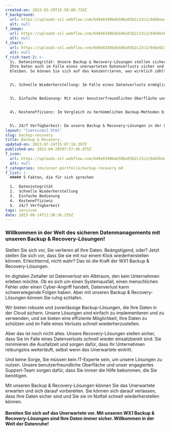 ```yaml
---
created-on: 2022-03-29T15:58:00.726Z
f_background:
  url: https://uploads-ssl.webflow.com/649e8340bde586a93b2c23c2/64bbeac158e886d3f5bb2f7d_360.3.png
  alt: null
f_image:
  url: https://uploads-ssl.webflow.com/649e8340bde586a93b2c23c2/64b9e584106fa4f36f4beb47_BR4.png
  alt: null
f_chart:
  url: https://uploads-ssl.webflow.com/649e8340bde586a93b2c23c2/64be9227698341d25a3afdbc_BR1.png
  alt: null
f_rich-text-2: >-
  1\. Datenintegrität: Unsere Backup & Recovery-Lösungen stellen sicher, dass
  Ihre Daten auch im Falle eines unerwarteten Datenverlusts sicher und intakt
  bleiben. So können Sie sich auf das konzentrieren, was wirklich zählt.


  2\. Schnelle Wiederherstellung: Im Falle eines Datenverlusts ermöglichen unsere Lösungen eine schnelle und effiziente Datenwiederherstellung. Dies minimiert Ausfallzeiten und sorgt dafür, dass Ihr Geschäftsbetrieb ohne größere Unterbrechungen weiterläuft.


  3\. Einfache Bedienung: Mit einer benutzerfreundlichen Oberfläche und einem engagierten Support-Team sind unsere Backup & Recovery-Lösungen leicht zu verstehen und zu bedienen, auch ohne technische Kenntnisse.


  4\. Kosteneffizienz: Im Vergleich zu herkömmlichen Backup-Methoden bieten unsere Cloud-basierten Lösungen ein ausgezeichnetes Preis-Leistungs-Verhältnis. Sie zahlen nur für den Speicherplatz, den Sie tatsächlich benötigen, und sparen so Kosten.


  5\. 24/7 Verfügbarkeit: Da unsere Backup & Recovery-Lösungen in der Cloud gehostet werden, können Sie auf Ihre Backups von überall und zu jeder Zeit zugreifen. Das gibt Ihnen die nötige Flexibilität, um auf Notfälle reagieren zu können, wann immer sie auftreten.
layout: "[services].html"
slug: backup-recovery
title: Backup & Recovery.
updated-on: 2023-07-24T15:07:10.397Z
published-on: 2022-04-20T07:57:46.075Z
f_icon:
  url: https://uploads-ssl.webflow.com/649e8340bde586a93b2c23c2/64b5b4ddfebdbcd70f06691a_Backup%26Recovery2Free.png
  alt: null
f_categories: cms/unser-portfolio/backup-recovery.md
f_list: |-
  ##### 5 Fakten, die für sich sprechen

  1.  Datenintegrität
  2.  Schnelle Wiederherstellung
  3.  Einfache Bedienung
  4.  Kosteneffizienz
  5.  24/7 Verfügbarkeit
tags: services
date: 2023-08-14T11:38:36.255Z
---
```

### **Willkommen in der Welt des sicheren Datenmanagements mit unseren Backup & Recovery-Lösungen!**

Stellen Sie sich vor, Sie verlieren all Ihre Daten. Beängstigend, oder? Jetzt stellen Sie sich vor, dass Sie sie mit nur einem Klick wiederherstellen können. Erleichternd, nicht wahr? Das ist die Kraft der WX1 Backup & Recovery-Lösungen.

Im digitalen Zeitalter ist Datenverlust ein Albtraum, den kein Unternehmen erleben möchte. Ob es sich um einen Systemausfall, einen menschlichen Fehler oder einen Cyber-Angriff handelt, Datenverlust kann schwerwiegende Folgen haben. Aber mit unseren Backup & Recovery-Lösungen können Sie ruhig schlafen.

Wir bieten robuste und zuverlässige Backup-Lösungen, die Ihre Daten in der Cloud sichern. Unsere Lösungen sind einfach zu implementieren und zu verwenden, und sie bieten eine effiziente Möglichkeit, Ihre Daten zu schützen und im Falle eines Verlusts schnell wiederherzustellen.

Aber das ist noch nicht alles. Unsere Recovery-Lösungen stellen sicher, dass Sie im Falle eines Datenverlusts schnell wieder einsatzbereit sind. Sie minimieren die Ausfallzeit und sorgen dafür, dass Ihr Unternehmen reibungslos weiterläuft, selbst wenn das Unerwartete eintritt.

Und keine Sorge, Sie müssen kein IT-Experte sein, um unsere Lösungen zu nutzen. Unsere benutzerfreundliche Oberfläche und unser engagiertes Support-Team sorgen dafür, dass Sie immer die Hilfe bekommen, die Sie benötigen.

Mit unseren Backup & Recovery-Lösungen können Sie das Unerwartete erwarten und sich darauf vorbereiten. Sie können sich darauf verlassen, dass Ihre Daten sicher sind und Sie sie im Notfall schnell wiederherstellen können.

#### **Bereiten Sie sich auf das Unerwartete vor. Mit unseren** WX1 **Backup & Recovery-Lösungen sind Ihre Daten immer sicher. Willkommen in der Welt der Datenruhe!**‍